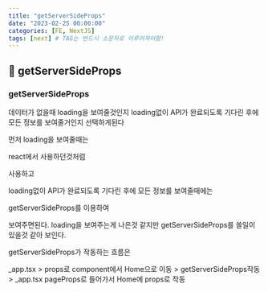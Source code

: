 ```yaml
---
title: "getServerSideProps"
date: "2023-02-25 00:00:00"
categories: [FE, NextJS]
tags: [next] # TAG는 반드시 소문자로 이루어져야함!
---
```


## 📌 getServerSideProps

### getServerSideProps

데이터가 없을때 loading을 보여줄것인지 loading없이 API가 완료되도록 기다린 후에 모든 정보를 보여줄거인지 선택하게된다

먼저 loading을 보여줄때는

react에서 사용하던것처럼

사용하고

loading없이 API가 완료되도록 기다린 후에 모든 정보를 보여줄때에는

getServerSideProps를 이용하여

보여주면된다. loading을 보여주는게 나은것 같지만 getServerSideProps를 쓸일이 있을것 같아 보인다.

getServerSideProps가 작동하는 흐름은

\_app.tsx > props로 component에서 Home으로 이동 > getServerSideProps작동 > \_app.tsx pageProps로 들어가서 Home에 props로 작동
